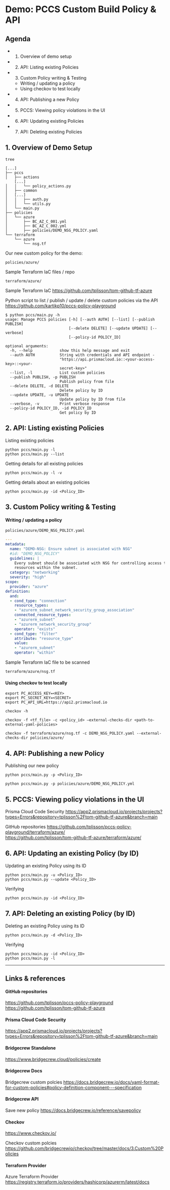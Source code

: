 # Demo: PCCS Custom Build Policy & API

## Agenda
* 1. Overview of demo setup
* 2. API: Listing existing Policies
* 3. Custom Policy writing & Testing
    * Writing / updating a policy
    * Using checkov to test locally 
* 4. API: Publishing a new Policy
* 5. PCCS: Viewing policy violations in the UI
* 6. API: Updating existing Policies
* 7. API: Deleting existing Policies


## 1. Overview of Demo Setup 
```
tree

[...]
├── pccs
│   ├── actions
    [...]
│   │   └── policy_actions.py
│   ├── common
│   [...]
│   │   ├── auth.py
│   │   └── utils.py
│   └── main.py
├── policies
│   └── azure
│       ├── BC_AZ_C_001.yml
│       ├── BC_AZ_C_002.yml
│       ├── policies/DEMO_NSG_POLICY.yaml
└── terraform
    └── azure
        └── nsg.tf
```

Our new custom policy for the demo:
```
policies/azure/
```

Sample Terraform IaC files / repo
```
terraform/azure/
```

Sample Terraform IaC
https://github.com/tplisson/tom-github-tf-azure

Python script to list / publish / update / delete custom policies via the API
https://github.com/kartikp10/pccs-policy-playground
```
$ python pccs/main.py -h
usage: Manage PCCS policies [-h] [--auth AUTH] [--list] [--publish PUBLISH]
                            [--delete DELETE] [--update UPDATE] [--verbose]
                            [--policy-id POLICY_ID]

optional arguments:
  -h, --help            show this help message and exit
  --auth AUTH           String with credentials and API endpoint -
                        "https://api.prismacloud.io::<your-access-key>::<your-
                        secret-key>"
  --list, -l            List custom policies
  --publish PUBLISH, -p PUBLISH
                        Publish policy from file
  --delete DELETE, -d DELETE
                        Delete policy by ID
  --update UPDATE, -u UPDATE
                        Update policy by ID from file
  --verbose, -v         Print verbose response
  --policy-id POLICY_ID, -id POLICY_ID
                        Get policy by ID
```


## 2. API: Listing existing Policies

Listing existing policies
```
python pccs/main.py -l 
python pccs/main.py --list
```
Getting details for all existing policies
```
python pccs/main.py -l -v
```

Getting details about an existing policies
```
python pccs/main.py -id <Policy_ID>
```

## 3. Custom Policy writing & Testing

#### Writing / updating a policy
```
policies/azure/DEMO_NSG_POLICY.yaml
```

```yaml
---
metadata:
  name: "DEMO-NSG: Ensure subnet is associated with NSG"  
  #id: "DEMO_NSG_POLICY"
  guidelines: |
    Every subnet should be associated with NSG for controlling access to 
    resources within the subnet.
  category: "networking"
  severity: "high"
scope:
  provider: "azure" 
definition:
  and:
  - cond_type: "connection"
    resource_types:
    - "azurerm_subnet_network_security_group_association"
    connected_resource_types: 
    - "azurerm_subnet"
    - "azurerm_network_security_group"
    operator: "exists"
  - cond_type: "filter"
    attribute: "resource_type"
    value:
    - "azurerm_subnet"
    operator: "within"
```

Sample Terraform IaC file to be scanned
```
terraform/azure/nsg.tf
```

#### Using checkov to test locally 
```
export PC_ACCESS_KEY=<KEY>
export PC_SECRET_KEY=<SECRET>
export PC_API_URL=https://api2.prismacloud.io
```
```
checkov -h
```
```
checkov -f <tf_file> -c <policy_id> —external-checks-dir <path-to-external-yaml-policies>
```
```
checkov -f terraform/azure/nsg.tf -c DEMO_NSG_POLICY.yaml --external-checks-dir policies/azure/
```





## 4. API: Publishing a new Policy
Publishing our new policy
```
python pccs/main.py -p <Policy_ID>
```
```
python pccs/main.py -p policies/azure/DEMO_NSG_POLICY.yml 
```

## 5. PCCS: Viewing policy violations in the UI

Prisma Cloud Code Security
https://app2.prismacloud.io/projects/projects?types=Errors&repository=tplisson%2Ftom-github-tf-azure&branch=main

GitHub repositories
https://github.com/tplisson/pccs-policy-playground/terraform/azure/  
https://github.com/tplisson/tom-github-tf-azure/terraform/azure/  

## 6. API: Updating an existing Policy (by ID)
Updating an existing Policy using its ID
```
python pccs/main.py -u <Policy_ID>
python pccs/main.py --update <Policy_ID>
```
Verifying
```
python pccs/main.py -id <Policy_ID>
```

## 7. API: Deleting an existing Policy (by ID)
Deleting an existing Policy using its ID
```
python pccs/main.py -d <Policy_ID>
```
Verifying
```
python pccs/main.py -id <Policy_ID>
python pccs/main.py -l
```

---
## Links & references

#### GitHub repositories
https://github.com/tplisson/pccs-policy-playground  
https://github.com/tplisson/tom-github-tf-azure  

#### Prisma Cloud Code Security
https://app2.prismacloud.io/projects/projects?types=Errors&repository=tplisson%2Ftom-github-tf-azure&branch=main  

#### Bridgecrew Standalone
https://www.bridgecrew.cloud/policies/create  

#### Bridgecrew Docs
Bridgecrew custom polcies
https://docs.bridgecrew.io/docs/yaml-format-for-custom-policies#policy-definition-component---specification  

#### Bridgecrew API
Save new policy
https://docs.bridgecrew.io/reference/savepolicy  

#### Checkov
https://www.checkov.io/

Checkov custom polcies  
https://github.com/bridgecrewio/checkov/tree/master/docs/3.Custom%20Policies

#### Terraform Provider
Azure Terraform Provider
https://registry.terraform.io/providers/hashicorp/azurerm/latest/docs

